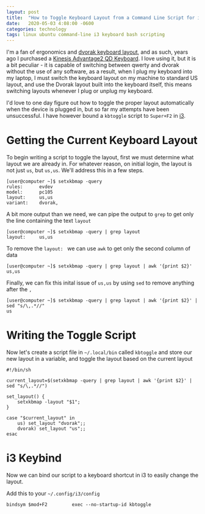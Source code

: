 ```yaml
---
layout: post
title:  "How to Toggle Keyboard Layout from a Command Line Script for i3"
date:   2020-05-03 4:08:00 -0600
categories: technology
tags: linux ubuntu command-line i3 keyboard bash scripting
---
```


I'm a fan of ergonomics and [dvorak keyboard layout](https://en.wikipedia.org/wiki/Dvorak_keyboard_layout), and as such, years ago I purchased a [Kinesis Advantage2 QD Keyboard](https://kinesis-ergo.com/shop/advantage2-dvorak/). I love using it, but it is a bit peculiar - it is capable of switching between qwerty and dvorak without the use of any software, as a result, when I plug my keyboard into my laptop, I must switch the keyboard layout on my machine to standard US layout, and use the Dvorak layout built into the keyboard itself, this means switching layouts whenever I plug or unplug my keyboard. 

I'd love to one day figure out how to toggle the proper layout automatically when the device is plugged in, but so far my attempts have been unsuccessful. I have however bound a `kbtoggle` script to `Super+F2` in [i3](https://i3wm.org/).

# Getting the Current Keyboard Layout

To begin writing a script to toggle the layout, first we must determine what layout we are already in. For whatever reason, on initial login, the layout is not just `us`, but `us,us`. We'll address this in a few steps.

```
[user@computer ~]$ setxkbmap -query
rules:      evdev
model:      pc105
layout:     us,us
variant:    dvorak,
```
A bit more output than we need, we can pipe the output to `grep` to get only the line containing the text `layout`

```
[user@computer ~]$ setxkbmap -query | grep layout
layout:     us,us
```
To remove the `layout: ` we can use `awk` to get only the second column of data

```
[user@computer ~]$ setxkbmap -query | grep layout | awk '{print $2}'
us,us
```
Finally, we can fix this inital issue of `us,us` by using `sed` to remove anything after the `,`

```
[user@computer ~]$ setxkbmap -query | grep layout | awk '{print $2}' | sed "s/\,.*//"
us
```

# Writing the Toggle Script

Now let's create a script file in `~/.local/bin` called `kbtoggle` and store our new layout in a variable, and toggle the layout based on the current layout

```
#!/bin/sh

current_layout=$(setxkbmap -query | grep layout | awk '{print $2}' | sed "s/\,.*//")

set_layout() {
	setxkbmap -layout "$1";
}

case "$current_layout" in
	us) set_layout "dvorak";;
	dvorak) set_layout "us";;
esac
```

# i3 Keybind

Now we can bind our script to a keyboard shortcut in i3 to easily change the layout.

Add this to your `~/.config/i3/config`
```
bindsym $mod+F2         exec --no-startup-id kbtoggle
```
